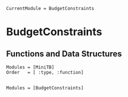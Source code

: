 ```@meta
CurrentModule = BudgetConstraints
```



# BudgetConstraints


## Functions and Data Structures

```@autodocs
Modules = [MiniTB]
Order   = [ :type, :function]
```


```@index
```

```@autodocs
Modules = [BudgetConstraints]
```

